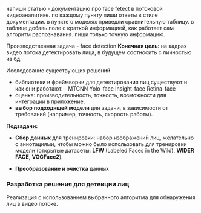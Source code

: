напиши статью - документацию про face fetect в потоковой видеоаналитике. по каждому пункту пиши ответы в стиле документации. в пункте о моделях приведли сравнительную таблицу. в таблице добавь поле с краткой информацией, как работает сам алгоритм распознавания. 
<important> пиши только точную информацию. 

Производственная задача - face detection 
**Конечная цель:** на кадрах видео потока детектировать лица, в будущем  соотносить с личностью из бд.

Исследование существующих решений

-  библиотеки и фреймворки для детектирования лиц существуют и как они работают. - MTCNN Yolo-face Insight-face Retina-face
- оценка: производительность, точность, возможности для интеграции в приложение.
- **выбор подходящей модели** для задачи, в зависимости от требований (например, точность, скорость работы).

**Подзадачи:**

- **Сбор данных** для тренировки: набор изображений лиц, желательно с аннотациями, чтобы можно было использовать для тренировки модели (открытые датасеты: **LFW** (Labeled Faces in the Wild), **WIDER FACE**, **VGGFace2**).

- **Преобразование и очистка** данных

### Разработка решения для детекции лиц

Реализация с использованием выбранного алгоритма для обнаружения лиц в видео потоке.
